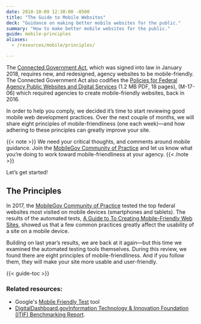 ```yaml
---
date: 2018-10-09 12:30:00 -0500
title: "The Guide to Mobile Websites"
deck: "Guidance on making better mobile websites for the public."
summary: "How to make better mobile websites for the public."
guide: mobile-principles
aliases:
  - /resources/mobile/principles/

---
```


The [Connected Government Act](https://digital.gov/resources/connected-government-act/), which was signed into law in January 2018, requires new, and redesigned, agency websites to be mobile-friendly. The Connected Government Act also codifies the [Policies for Federal Agency Public Websites and Digital Services](https://www.whitehouse.gov/sites/whitehouse.gov/files/omb/memoranda/2017/m-17-06.pdf) (1.2 MB PDF, 18 pages), (M-17-06) which required agencies to create mobile-friendly websites, back in 2016.

In order to help you comply, we decided it’s time to start reviewing good mobile web development practices. Over the next couple of months, we will share eight principles of mobile-friendliness (one each week)&mdash;and how adhering to these principles can greatly improve your site.

{{< note >}}
We need your critical thoughts, and comments around mobile guidance. Join the [MobileGov Community of Practice](https://digital.gov/communities/mobile/) and let us know what you’re doing to work toward mobile-friendliness at your agency.
{{< /note >}}

Let’s get started!

## The Principles

In 2017, the [MobileGov Community of Practice](https://digital.gov/communities/mobile/) tested the top federal websites most visited on mobile devices (smartphones and tablets). The results of the automated tests, [A Guide to To Creating Mobile-Friendly Web Sites](https://digital.gov/resources/guide-create-mobile-friendly-websites/), showed us that a few common practices greatly affect the usability of a site on a mobile device.

Building on last year’s results, we are back at it again—but this time we examined the automated testing tools themselves. During this review, we found there are eight principles of mobile-friendliness. And if you follow them, they will make your site more usable and user-friendly.

{{< guide-toc >}}


### Related resources:

- Google's [Mobile Friendly Test](https://search.google.com/test/mobile-friendly) tool
- [DigitalDashboard.gov](https://www.digitaldashboard.gov/)[Information Technology & Innovation Foundation (ITIF) Benchmarking Report](https://itif.org/publications/2017/03/08/benchmarking-us-government-websites).

